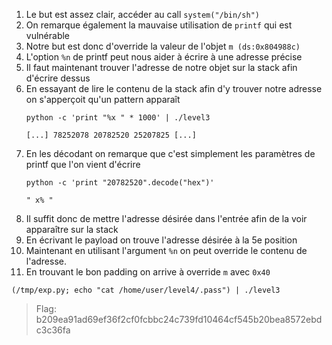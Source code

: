 1. Le but est assez clair, accéder au call `system("/bin/sh")`
2. On remarque également la mauvaise utilisation de `printf` qui est vulnérable
3. Notre but est donc d'override la valeur de l'objet `m (ds:0x804988c)`
4. L'option `%n` de printf peut nous aider à écrire à une adresse précise
5. Il faut maintenant trouver l'adresse de notre objet sur la stack afin d'écrire dessus
6. En essayant de lire le contenu de la stack afin d'y trouver notre adresse on s'apperçoit qu'un pattern apparaît
   ```
   python -c 'print "%x " * 1000' | ./level3

   [...] 78252078 20782520 25207825 [...]
   ```
7. En les décodant on remarque que c'est simplement les paramètres de printf que l'on vient d'écrire
   ```
   python -c 'print "20782520".decode("hex")'

   " x% "
   ```
8. Il suffit donc de mettre l'adresse désirée dans l'entrée afin de la voir apparaître sur la stack
9. En écrivant le payload on trouve l'adresse désirée à la 5e position
10. Maintenant en utilisant l'argument `%n` on peut override le contenu de l'adresse.
11. En trouvant le bon padding on arrive à override `m` avec `0x40`

```
(/tmp/exp.py; echo "cat /home/user/level4/.pass") | ./level3
```

> Flag: b209ea91ad69ef36f2cf0fcbbc24c739fd10464cf545b20bea8572ebdc3c36fa